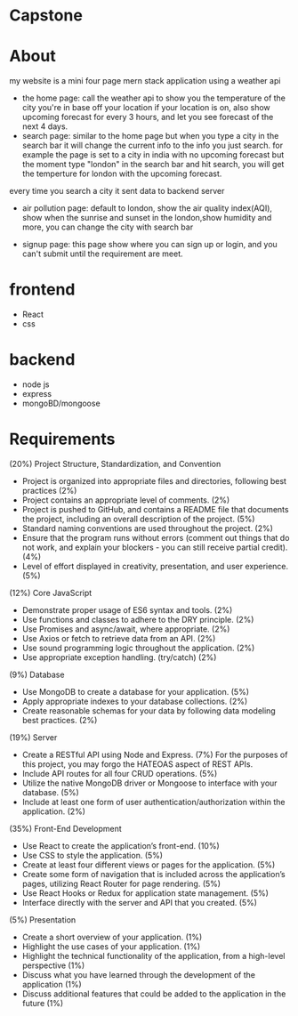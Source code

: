 # Capstone

# About
my website is a mini four page mern stack application using a weather api

- the home page: call the weather api to show you the temperature of the city you're in base off your location if your location is on, also show upcoming forecast for every 3 hours, and let you see forecast of the next 4 days.
- search page: similar to the home page but when you type a city in the search bar it will change the current info to the info you just search. for example the page is set to a city in india with no upcoming forecast but the moment type "london" in the search bar and hit search, you will get the temperture for london with the upcoming forecast.

every time you search a city it sent data to backend server
- air pollution page: default to london, show the air quality index(AQI), show when the sunrise and sunset in the london,show humidity and more, you can change the city with search bar 

- signup page: this page show where you can sign up or login, and you can't submit until the requirement are meet.

# frontend
- React
- css
# backend
- node js
- express
- mongoBD/mongoose

# Requirements
(20%) Project Structure, Standardization, and Convention

- Project is organized into appropriate files and directories, following best practices (2%) 
- Project contains an appropriate level of comments. (2%) 
- Project is pushed to GitHub, and contains a README file that documents the project, including an overall description of the project. (5%) 
- Standard naming conventions are used throughout the project. (2%) 
- Ensure that the program runs without errors (comment out things that do not work, and explain your blockers - you can still receive partial credit). (4%) 
- Level of effort displayed in creativity, presentation, and user experience. (5%) 

(12%) Core JavaScript

- Demonstrate proper usage of ES6 syntax and tools. (2%)
- Use functions and classes to adhere to the DRY principle. (2%)
- Use Promises and async/await, where appropriate. (2%)
- Use Axios or fetch to retrieve data from an API. (2%)
- Use sound programming logic throughout the application. (2%)
- Use appropriate exception handling. (try/catch) (2%)

(9%) Database

- Use MongoDB to create a database for your application. (5%)
- Apply appropriate indexes to your database collections. (2%)
- Create reasonable schemas for your data by following data modeling best practices. (2%) 

(19%) Server

- Create a RESTful API using Node and Express. (7%)
For the purposes of this project, you may forgo the HATEOAS aspect of REST APIs.
- Include API routes for all four CRUD operations. (5%)
- Utilize the native MongoDB driver or Mongoose to interface with your database. (5%)
- Include at least one form of user authentication/authorization within the application. (2%)

(35%) Front-End Development

- Use React to create the application’s front-end. (10%)
- Use CSS to style the application. (5%)
- Create at least four different views or pages for the application. (5%)
- Create some form of navigation that is included across the application’s pages, utilizing React Router for page rendering. (5%)
- Use React Hooks or Redux for application state management. (5%)
- Interface directly with the server and API that you created. (5%)

(5%) Presentation

- Create a short overview of your application. (1%)
- Highlight the use cases of your application. (1%)
- Highlight the technical functionality of the application, from a high-level perspective (1%)
- Discuss what you have learned through the development of the application (1%)
- Discuss additional features that could be added to the application in the future (1%)
